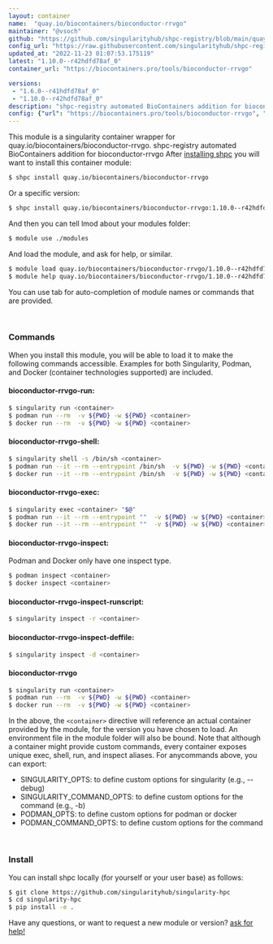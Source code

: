 ```yaml
---
layout: container
name:  "quay.io/biocontainers/bioconductor-rrvgo"
maintainer: "@vsoch"
github: "https://github.com/singularityhub/shpc-registry/blob/main/quay.io/biocontainers/bioconductor-rrvgo/container.yaml"
config_url: "https://raw.githubusercontent.com/singularityhub/shpc-registry/main/quay.io/biocontainers/bioconductor-rrvgo/container.yaml"
updated_at: "2022-11-23 01:07:53.175119"
latest: "1.10.0--r42hdfd78af_0"
container_url: "https://biocontainers.pro/tools/bioconductor-rrvgo"

versions:
 - "1.6.0--r41hdfd78af_0"
 - "1.10.0--r42hdfd78af_0"
description: "shpc-registry automated BioContainers addition for bioconductor-rrvgo"
config: {"url": "https://biocontainers.pro/tools/bioconductor-rrvgo", "maintainer": "@vsoch", "description": "shpc-registry automated BioContainers addition for bioconductor-rrvgo", "latest": {"1.10.0--r42hdfd78af_0": "sha256:7728272f645ae55c3a999b052b7824b0d3da2ceb37bea2e402ec16da5db8f689"}, "tags": {"1.6.0--r41hdfd78af_0": "sha256:ce506aa0bb51320cea491d407e70a79c650e5e6dcf0111470051f81d44b9b164", "1.10.0--r42hdfd78af_0": "sha256:7728272f645ae55c3a999b052b7824b0d3da2ceb37bea2e402ec16da5db8f689"}, "docker": "quay.io/biocontainers/bioconductor-rrvgo"}
---
```


This module is a singularity container wrapper for quay.io/biocontainers/bioconductor-rrvgo.
shpc-registry automated BioContainers addition for bioconductor-rrvgo
After [installing shpc](#install) you will want to install this container module:


```bash
$ shpc install quay.io/biocontainers/bioconductor-rrvgo
```

Or a specific version:

```bash
$ shpc install quay.io/biocontainers/bioconductor-rrvgo:1.10.0--r42hdfd78af_0
```

And then you can tell lmod about your modules folder:

```bash
$ module use ./modules
```

And load the module, and ask for help, or similar.

```bash
$ module load quay.io/biocontainers/bioconductor-rrvgo/1.10.0--r42hdfd78af_0
$ module help quay.io/biocontainers/bioconductor-rrvgo/1.10.0--r42hdfd78af_0
```

You can use tab for auto-completion of module names or commands that are provided.

<br>

### Commands

When you install this module, you will be able to load it to make the following commands accessible.
Examples for both Singularity, Podman, and Docker (container technologies supported) are included.

#### bioconductor-rrvgo-run:

```bash
$ singularity run <container>
$ podman run --rm  -v ${PWD} -w ${PWD} <container>
$ docker run --rm  -v ${PWD} -w ${PWD} <container>
```

#### bioconductor-rrvgo-shell:

```bash
$ singularity shell -s /bin/sh <container>
$ podman run --it --rm --entrypoint /bin/sh  -v ${PWD} -w ${PWD} <container>
$ docker run --it --rm --entrypoint /bin/sh  -v ${PWD} -w ${PWD} <container>
```

#### bioconductor-rrvgo-exec:

```bash
$ singularity exec <container> "$@"
$ podman run --it --rm --entrypoint ""  -v ${PWD} -w ${PWD} <container> "$@"
$ docker run --it --rm --entrypoint ""  -v ${PWD} -w ${PWD} <container> "$@"
```

#### bioconductor-rrvgo-inspect:

Podman and Docker only have one inspect type.

```bash
$ podman inspect <container>
$ docker inspect <container>
```

#### bioconductor-rrvgo-inspect-runscript:

```bash
$ singularity inspect -r <container>
```

#### bioconductor-rrvgo-inspect-deffile:

```bash
$ singularity inspect -d <container>
```



#### bioconductor-rrvgo

```bash
$ singularity run <container>
$ podman run --rm  -v ${PWD} -w ${PWD} <container>
$ docker run --rm  -v ${PWD} -w ${PWD} <container>
```


In the above, the `<container>` directive will reference an actual container provided
by the module, for the version you have chosen to load. An environment file in the
module folder will also be bound. Note that although a container
might provide custom commands, every container exposes unique exec, shell, run, and
inspect aliases. For anycommands above, you can export:

 - SINGULARITY_OPTS: to define custom options for singularity (e.g., --debug)
 - SINGULARITY_COMMAND_OPTS: to define custom options for the command (e.g., -b)
 - PODMAN_OPTS: to define custom options for podman or docker
 - PODMAN_COMMAND_OPTS: to define custom options for the command

<br>

### Install

You can install shpc locally (for yourself or your user base) as follows:

```bash
$ git clone https://github.com/singularityhub/singularity-hpc
$ cd singularity-hpc
$ pip install -e .
```

Have any questions, or want to request a new module or version? [ask for help!](https://github.com/singularityhub/singularity-hpc/issues)
